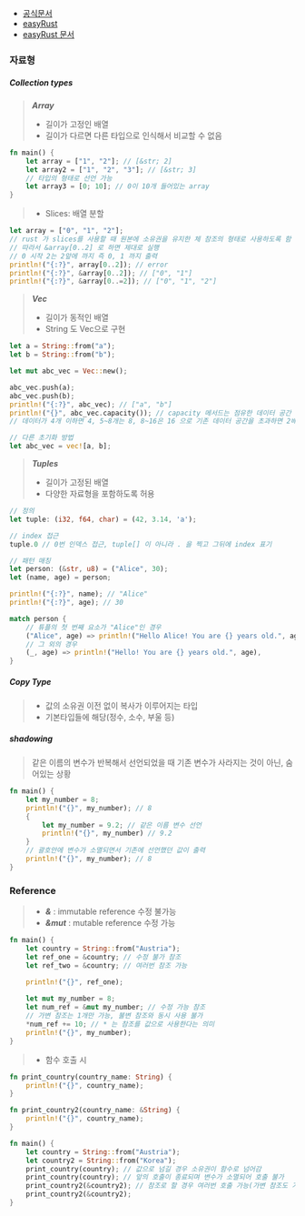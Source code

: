 * [공식문서](https://www.rust-lang.org/)
* [easyRust](https://github.com/Dhghomon/easy_rust/?tab=readme-ov-file#part-1---rust-in-your-browser)
* [easyRust 문서](https://dhghomon.github.io/easy_rust/Chapter_0.html)

### 자료형

##### Collection types
> ***Array***  
> * 길이가 고정인 배열
> * 길이가 다르면 다른 타입으로 인식해서 비교할 수 없음
```rust
fn main() {
	let array = ["1", "2"]; // [&str; 2]
	let array2 = ["1", "2", "3"]; // [&str; 3]
	// 타입의 형태로 선언 가능
	let array3 = [0; 10]; // 0이 10개 들어있는 array
}
```
> * Slices: 배열 분할
```rust
let array = ["0", "1", "2"];
// rust 가 slices를 사용할 때 원본에 소유권을 유지한 체 참조의 형태로 사용하도록 함
// 따라서 &array[0..2] 로 하면 제대로 실행
// 0 시작 2는 2앞에 까지 즉 0, 1 까지 출력
println!("{:?}", array[0..2]); // error
println!("{:?}", &array[0..2]); // ["0", "1"]
println!("{:?}", &array[0..=2]); // ["0", "1", "2"]
```
> ***Vec***  
> * 길이가 동적인 배열
> * String 도 Vec으로 구현
```rust
let a = String::from("a");
let b = String::from("b");

let mut abc_vec = Vec::new();

abc_vec.push(a);
abc_vec.push(b);
println!("{:?}", abc_vec); // ["a", "b"]
println!("{}", abc_vec.capacity()); // capacity 메서드는 점유한 데이터 공간 개수
// 데이터가 4개 이하면 4, 5~8개는 8, 8~16은 16 으로 기존 데이터 공간을 초과하면 2배씩 확장

// 다른 초기화 방법
let abc_vec = vec![a, b];
```
> ***Tuples***  
> * 길이가 고정된 배열
> * 다양한 자료형을 포함하도록 허용
```rust
// 정의
let tuple: (i32, f64, char) = (42, 3.14, 'a');

// index 접근
tuple.0 // 0번 인덱스 접근, tuple[] 이 아니라 . 을 찍고 그뒤에 index 표기

// 패턴 매칭
let person: (&str, u8) = ("Alice", 30);
let (name, age) = person;

println!("{:?}", name); // "Alice"
println!("{:?}", age); // 30

match person {
	// 튜플의 첫 번째 요소가 "Alice"인 경우
	("Alice", age) => println!("Hello Alice! You are {} years old.", age),
	// 그 외의 경우
	(_, age) => println!("Hello! You are {} years old.", age),
}

```

##### Copy Type
> * 값의 소유권 이전 없이 복사가 이루어지는 타입
> * 기본타입들에 해당(정수, 소수, 부울 등)

##### shadowing
> 같은 이름의 변수가 반복해서 선언되었을 때 기존 변수가 사라지는 것이 아닌, 숨어있는 상황
```rust
fn main() {
    let my_number = 8;
    println!("{}", my_number); // 8
    {
        let my_number = 9.2; // 같은 이름 변수 선언
        println!("{}", my_number) // 9.2
    }
    // 괄호안에 변수가 소멸되면서 기존에 선언했던 값이 출력 
    println!("{}", my_number); // 8
}
```

### Reference
>* ***&*** : immutable reference 수정 불가능
>* ***&mut*** : mutable  reference 수정 가능
```rust
fn main() {
    let country = String::from("Austria");
    let ref_one = &country; // 수정 불가 참조
    let ref_two = &country; // 여러번 참조 가능

    println!("{}", ref_one);
    
	let mut my_number = 8;
    let num_ref = &mut my_number; // 수정 가능 참조
    // 가변 참조는 1개만 가능, 불변 참조와 동시 사용 불가
    *num_ref += 10; // * 는 참조를 값으로 사용한다는 의미
    println!("{}", my_number);
}
```
>* 함수 호출 시
```rust
fn print_country(country_name: String) {
    println!("{}", country_name);
}

fn print_country2(country_name: &String) {
    println!("{}", country_name);
}

fn main() {
    let country = String::from("Austria");
    let country2 = String::from("Korea");
    print_country(country); // 값으로 넘길 경우 소유권이 함수로 넘어감
    print_country(country); // 앞의 호출이 종료되며 변수가 소멸되어 호출 불가
	print_country2(&country2); // 참조로 할 경우 여러번 호출 가능(가변 참조도 가능)
	print_country2(&country2);
}
```